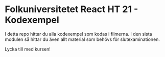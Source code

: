 # Folkuniversitetet React HT 21 - Kodexempel

I detta repo hittar du alla kodexempel som kodas i filmerna. I den sista modulen så hittar du även allt material
som behövs för slutexaminationen.

Lycka till med kursen!